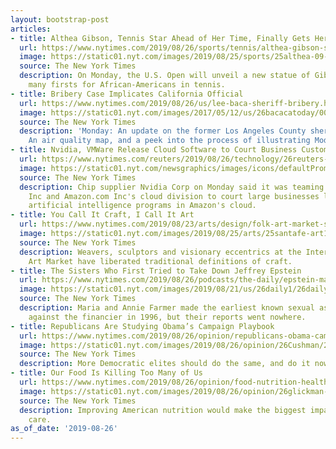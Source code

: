 ```yaml
---
layout: bootstrap-post
articles:
- title: Althea Gibson, Tennis Star Ahead of Her Time, Finally Gets Her Due
  url: https://www.nytimes.com/2019/08/26/sports/tennis/althea-gibson-statue-us-open.html
  image: https://static01.nyt.com/images/2019/08/25/sports/25althea-09-promo/25althea-09-facebookJumbo.jpg
  source: The New York Times
  description: On Monday, the U.S. Open will unveil a new statue of Gibson, who achieved
    many firsts for African-Americans in tennis.
- title: Bribery Case Implicates California Official
  url: https://www.nytimes.com/2019/08/26/us/lee-baca-sheriff-bribery.html
  image: https://static01.nyt.com/images/2017/05/12/us/26bacacatoday/00xp-sheriff_web1-facebookJumbo.jpg
  source: The New York Times
  description: 'Monday: An update on the former Los Angeles County sheriff. Also:
    An air quality map, and a peek into the process of illustrating Modern Love.'
- title: Nvidia, VMWare Release Cloud Software to Court Business Customers
  url: https://www.nytimes.com/reuters/2019/08/26/technology/26reuters-nvidia-vmware.html
  image: https://static01.nyt.com/newsgraphics/images/icons/defaultPromoCrop.png
  source: The New York Times
  description: Chip supplier Nvidia Corp on Monday said it was teaming up with VMWare
    Inc and Amazon.com Inc's cloud division to court large businesses looking to host
    artificial intelligence programs in Amazon's cloud.
- title: You Call It Craft, I Call It Art
  url: https://www.nytimes.com/2019/08/23/arts/design/folk-art-market-santa-fe.html
  image: https://static01.nyt.com/images/2019/08/25/arts/25santafe-art1/25santafe-art1-facebookJumbo.jpg
  source: The New York Times
  description: Weavers, sculptors and visionary eccentrics at the International Folk
    Art Market have liberated traditional definitions of craft.
- title: The Sisters Who First Tried to Take Down Jeffrey Epstein
  url: https://www.nytimes.com/2019/08/26/podcasts/the-daily/epstein-maxwell-farmer-sisters.html
  image: https://static01.nyt.com/images/2019/08/21/us/26daily1/26daily1-facebookJumbo.jpg
  source: The New York Times
  description: Maria and Annie Farmer made the earliest known sexual assault allegations
    against the financier in 1996, but their reports went nowhere.
- title: Republicans Are Studying Obama’s Campaign Playbook
  url: https://www.nytimes.com/2019/08/26/opinion/republicans-obama-campaign-playbook.html
  image: https://static01.nyt.com/images/2019/08/26/opinion/26Cushman/26Cushman-facebookJumbo.jpg
  source: The New York Times
  description: More Democratic elites should do the same, and do it now.
- title: Our Food Is Killing Too Many of Us
  url: https://www.nytimes.com/2019/08/26/opinion/food-nutrition-health-care.html
  image: https://static01.nyt.com/images/2019/08/26/opinion/26glickman-mozaffarian/26glickman-mozaffarian-facebookJumbo.jpg
  source: The New York Times
  description: Improving American nutrition would make the biggest impact on our health
    care.
as_of_date: '2019-08-26'
---
```


